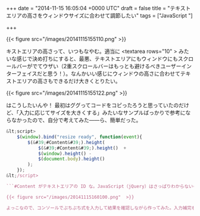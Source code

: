 
+++
date = "2014-11-15 16:05:04 +0000 UTC"
draft = false
title = "テキストエリアの高さをウィンドウサイズに合わせて調節したい"
tags = ["JavaScript "]

+++


{{< figure src="/images/20141115155110.png"  >}}

キストエリアの高さって、いつもなやむ。適当に &lt;textarea rows="10" > みたいな感じで決め打ちにすると、最悪、テキストエリアにもウィンドウにもスクロールバーがでてウザい（2重スクロールバーはもっとも避けるべきユーザーインターフェイスだと思う！）。なんかいい感じにウィンドウの高さに合わせてテキストエリアの高さもできるだけ大きくとりたい。

{{< figure src="/images/20141115155122.png"  >}}

はこうしたいんや！ 最初はググってコードをコピったろうと思っていたのだけど、「入力に応じてサイズを大きくする」みたいなサンプルばっかりで参考にならなかったので、自分で考えてみた――ら、簡単だった。
```javascript
&lt;script>
    $(window).bind("resize ready", function(event){
        $(&#39;#Content&#39;).height(
            $(&#39;#Content&#39;).height()  + 
            $(window).height() - 
            $(document.body).height()
        );
    });
&lt;/script>

```#Content がテキストエリアの ID な。JavaScript（jQuery）はさっぱりわからないのだけど、$(window).bind() を使うと複数のイベントに単一の関数を割り当てられるらしい（今回は ready と resize に割り当てたよ！）。テキストエリアが2つ以上になると破たんするけれど、まぁ、とりあえずこれでイケてる。

{{< figure src="/images/20141115160100.png"  >}}

よっこなので、コンソールでぷちぷち式を入力して結果を確認しながら作ってみた。入力補完も効くので（jQuery の関数はダメだけど。ここらへんは Visual Studio がすごいらしい）、右も左もわからない状態でも割となんとかなる。


